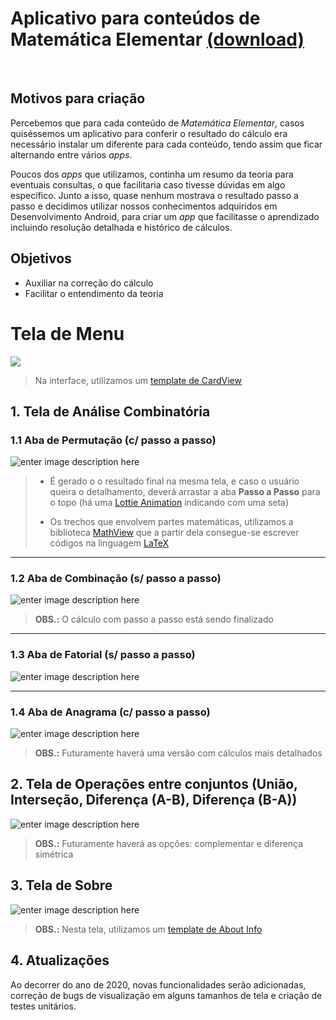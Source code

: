 
# ﻿Aplicativo para conteúdos de Matemática Elementar [(download)](http://laudelino.dce.ufpb.br/2-projeto-gabarito/matematicaelementar%20v1.apk?attredirects=0&d=1)
﻿
## Motivos para criação
Percebemos que para cada conteúdo de *Matemática Elementar*, casos quiséssemos um aplicativo para conferir o resultado do cálculo era necessário instalar um diferente para cada conteúdo,  tendo assim que ficar alternando entre vários *apps*. 
 
 Poucos dos *apps* que utilizamos, continha um resumo da teoria para eventuais consultas, o que facilitaria caso tivesse dúvidas em algo específico. Junto a isso, quase nenhum mostrava o resultado passo a passo e decidimos utilizar nossos conhecimentos adquiridos em Desenvolvimento Android, para criar um *app* que facilitasse o aprendizado incluindo resolução detalhada e histórico de cálculos.

## Objetivos
- Auxiliar na correção do cálculo
- Facilitar o entendimento da teoria


# Tela de Menu
![](https://imgur.com/yY9OJ76.png)
> Na interface, utilizamos um [template de CardView
](https://github.com/eddydn/AndroidGridLayout)


## 1. Tela de Análise Combinatória

### 1.1 Aba de Permutação (c/ passo a passo)
![enter image description here](https://imgur.com/9D6bTRw.gif)

> - É gerado o o resultado final  na mesma tela, e caso o usuário queira o detalhamento, deverá arrastar a aba **Passo a Passo** para o topo (há uma [Lottie Animation](https://airbnb.design/lottie/) indicando com uma seta)
>
> - Os trechos que envolvem partes matemáticas, utilizamos a biblioteca  [MathView](https://github.com/jianzhongli/MathView) que a partir dela consegue-se escrever códigos na linguagem [LaTeX](https://www.latex-project.org/)

---

### 1.2 Aba de Combinação (s/ passo a passo)
![enter image description here](https://imgur.com/VpSkgl2.gif)


> **OBS.:** O cálculo com passo a passo está sendo finalizado

---

### 1.3 Aba de Fatorial (s/ passo a passo)
![enter image description here](https://imgur.com/0LkIuFA.gif)

---

### 1.4 Aba de Anagrama (c/ passo a passo)
![enter image description here](https://imgur.com/c8xW3VA.gif)


> **OBS.:** Futuramente haverá uma versão com cálculos mais detalhados


## 2. Tela de Operações entre conjuntos (União, Interseção, Diferença (A-B), Diferença (B-A))

![enter image description here](https://imgur.com/7bGJB1P.gif)

> **OBS.:** Futuramente haverá as opções: complementar e diferença simétrica


## 3. Tela de Sobre

![enter image description here](https://imgur.com/y6m056h.gif)

> **OBS.:** Nesta tela, utilizamos um [template de About Info
](https://github.com/fennifith/Attribouter)



## 4. Atualizações
Ao decorrer do ano de 2020, novas funcionalidades serão adicionadas, correção de bugs de visualização em alguns tamanhos de tela e criação de testes unitários. 
